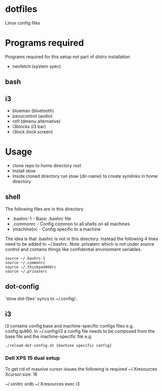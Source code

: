 # dotfiles
Linux config files

# Programs required
Programs required for this setup not part of distro installation

* neofetch (system spec)

## bash


## i3
* blueman (bluetooth)
* pavucontrol (audio)
* rofi (dmenu alternative)
* i3blocks (i3 bar)
* i3lock (lock screen)


# Usage
* clone repo to home directory root
* Install stow
* Inside cloned directory run stow {dir-name} to create symlinks in home directory

## shell
The following files are in this directory
* .bashrc-1 - Basic .bashrc file
* .commonrc - Config common to all shells on all machines
* {machine}rc - Config specific to a machine

The idea is that .bashrc is not in this directory.  Instead the following 4 lines need to be added to ~/.bashrc.
Note .privaterc which is not under source control and contains things like confidential environment variables.

```
source ~/.bashrc-1
source ~/.commonrc
source ~/.thinkpad460rc
source ~/.privaterc

```

## dot-config
'stow dot-files' syncs to ~/.config/..

## i3

i3 contains config.base and machine-specific configs files e.g. config.tp460.  In ~/.config/i3 a config file needs to be composed from the base file and the machine-specific file e.g

```
./reload-dot-config.sh {machine specific config}
```

### Dell XPS 15 dual setup
To get rid of massive cursor issues the following is required
~/.Xresources
 Xcursor.size: 16

~/.xinitrc
 xrdb ~/.Xresources
 exec i3
